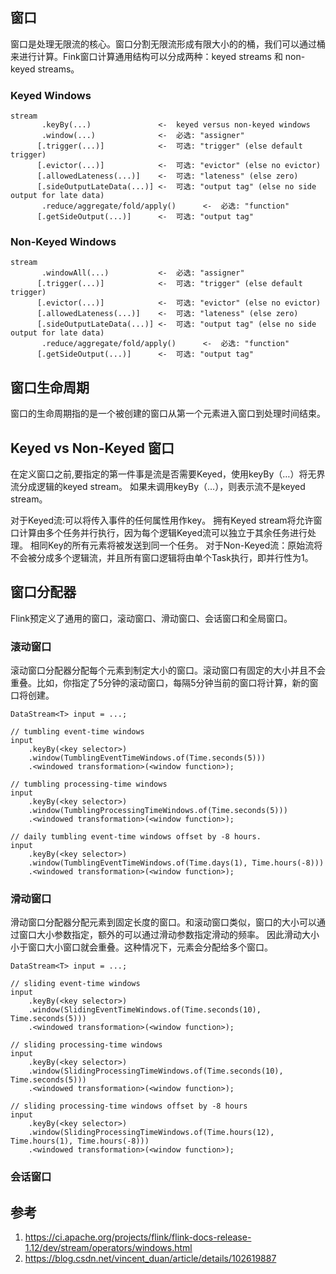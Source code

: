 ## 窗口

窗口是处理无限流的核心。窗口分割无限流形成有限大小的的桶，我们可以通过桶来进行计算。Fink窗口计算通用结构可以分成两种：keyed streams 和 non-keyed streams。

### Keyed Windows

```
stream
       .keyBy(...)               <-  keyed versus non-keyed windows
       .window(...)              <-  必选: "assigner"
      [.trigger(...)]            <-  可选: "trigger" (else default trigger)
      [.evictor(...)]            <-  可选: "evictor" (else no evictor)
      [.allowedLateness(...)]    <-  可选: "lateness" (else zero)
      [.sideOutputLateData(...)] <-  可选: "output tag" (else no side output for late data)
       .reduce/aggregate/fold/apply()      <-  必选: "function"
      [.getSideOutput(...)]      <-  可选: "output tag"
```

### Non-Keyed Windows

```
stream
       .windowAll(...)           <-  必选: "assigner"
      [.trigger(...)]            <-  可选: "trigger" (else default trigger)
      [.evictor(...)]            <-  可选: "evictor" (else no evictor)
      [.allowedLateness(...)]    <-  可选: "lateness" (else zero)
      [.sideOutputLateData(...)] <-  可选: "output tag" (else no side output for late data)
       .reduce/aggregate/fold/apply()      <-  必选: "function"
      [.getSideOutput(...)]      <-  可选: "output tag"
```

## 窗口生命周期

窗口的生命周期指的是一个被创建的窗口从第一个元素进入窗口到处理时间结束。

## Keyed vs Non-Keyed 窗口

在定义窗口之前,要指定的第一件事是流是否需要Keyed，使用keyBy（…）将无界流分成逻辑的keyed stream。 如果未调用keyBy（…），则表示流不是keyed stream。

对于Keyed流:可以将传入事件的任何属性用作key。 拥有Keyed stream将允许窗口计算由多个任务并行执行，因为每个逻辑Keyed流可以独立于其余任务进行处理。 相同Key的所有元素将被发送到同一个任务。
对于Non-Keyed流：原始流将不会被分成多个逻辑流，并且所有窗口逻辑将由单个Task执行，即并行性为1。

## 窗口分配器

Flink预定义了通用的窗口，滚动窗口、滑动窗口、会话窗口和全局窗口。

### 滚动窗口

滚动窗口分配器分配每个元素到制定大小的窗口。滚动窗口有固定的大小并且不会重叠。比如，你指定了5分钟的滚动窗口，每隔5分钟当前的窗口将计算，新的窗口将创建。
```
DataStream<T> input = ...;

// tumbling event-time windows
input
    .keyBy(<key selector>)
    .window(TumblingEventTimeWindows.of(Time.seconds(5)))
    .<windowed transformation>(<window function>);

// tumbling processing-time windows
input
    .keyBy(<key selector>)
    .window(TumblingProcessingTimeWindows.of(Time.seconds(5)))
    .<windowed transformation>(<window function>);

// daily tumbling event-time windows offset by -8 hours.
input
    .keyBy(<key selector>)
    .window(TumblingEventTimeWindows.of(Time.days(1), Time.hours(-8)))
    .<windowed transformation>(<window function>);
```

### 滑动窗口
滑动窗口分配器分配元素到固定长度的窗口。和滚动窗口类似，窗口的大小可以通过窗口大小参数指定，额外的可以通过滑动参数指定滑动的频率。
因此滑动大小小于窗口大小窗口就会重叠。这种情况下，元素会分配给多个窗口。
```
DataStream<T> input = ...;

// sliding event-time windows
input
    .keyBy(<key selector>)
    .window(SlidingEventTimeWindows.of(Time.seconds(10), Time.seconds(5)))
    .<windowed transformation>(<window function>);

// sliding processing-time windows
input
    .keyBy(<key selector>)
    .window(SlidingProcessingTimeWindows.of(Time.seconds(10), Time.seconds(5)))
    .<windowed transformation>(<window function>);

// sliding processing-time windows offset by -8 hours
input
    .keyBy(<key selector>)
    .window(SlidingProcessingTimeWindows.of(Time.hours(12), Time.hours(1), Time.hours(-8)))
    .<windowed transformation>(<window function>);
```

### 会话窗口

## 参考
1. https://ci.apache.org/projects/flink/flink-docs-release-1.12/dev/stream/operators/windows.html
2. https://blog.csdn.net/vincent_duan/article/details/102619887